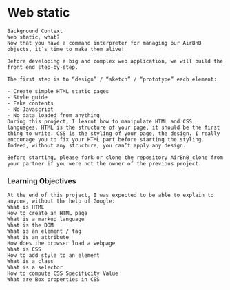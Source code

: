 # Web static
	Background Context
	Web static, what?
	Now that you have a command interpreter for managing our AirBnB objects, it’s time to make them alive!

	Before developing a big and complex web application, we will build the front end step-by-step.

	The first step is to “design” / “sketch” / “prototype” each element:

	- Create simple HTML static pages
	- Style guide
	- Fake contents
	- No Javascript
	- No data loaded from anything
	During this project, I learnt how to manipulate HTML and CSS languages. HTML is the structure of your page, it should be the first thing to write. CSS is the styling of your page, the design. I really encourage you to fix your HTML part before starting the styling. Indeed, without any structure, you can’t apply any design.

	Before starting, please fork or clone the repository AirBnB_clone from your partner if you were not the owner of the previous project.

### Learning Objectives
    At the end of this project, I was expected to be able to explain to anyone, without the help of Google:
    What is HTML
    How to create an HTML page
    What is a markup language
    What is the DOM
    What is an element / tag
    What is an attribute
    How does the browser load a webpage
    What is CSS
    How to add style to an element
    What is a class
    What is a selector
    How to compute CSS Specificity Value
    What are Box properties in CSS